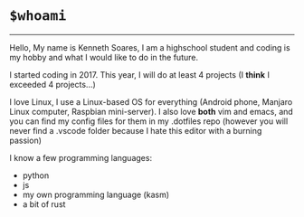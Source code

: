 # `$whoami`
---
Hello, My name is Kenneth Soares, I am a highschool student and coding is my hobby and what I would like to do in the future.


I started coding in 2017. 
This year, I will do at least 4 projects (I **think** I exceeded 4 projects...)

I love Linux, I use a Linux-based OS for everything (Android phone, Manjaro Linux computer, Raspbian mini-server). I also love **both** vim and emacs, and you can find my config files for them in my .dotfiles repo (however you will never find a .vscode folder because I hate this editor with a burning passion)


I know a few programming languages:
- python
- js
- my own programming language (kasm)
- a bit of rust

<!---
ken-soares/ken-soares is a ✨ special ✨ repository because its `README.md` (this file) appears on your GitHub profile.
You can click the Preview link to take a look at your changes.
--->
